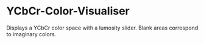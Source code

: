 # YCbCr-Color-Visualiser
Displays a YCbCr color space with a lumosity slider. Blank areas correspond to imaginary colors.
